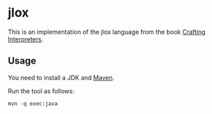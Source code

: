 # jlox

This is an implementation of the jlox language from the book [Crafting Interpreters](https://craftinginterpreters.com/).

## Usage

You need to install a JDK and [Maven](https://maven.apache.org/).

Run the tool as follows:

`mvn -q exec:java`
